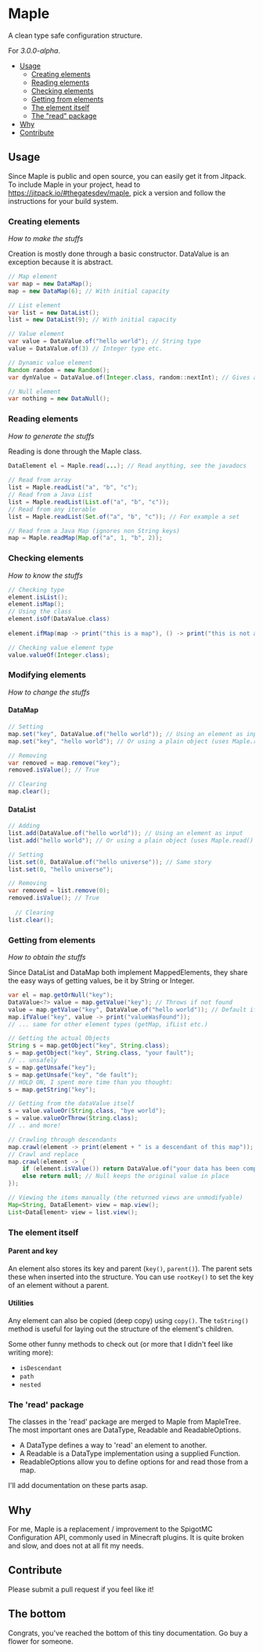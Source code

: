 # Maple

A clean type safe configuration structure.

For *3.0.0-alpha*.

- [Usage](#usage)
  - [Creating elements](#creating-elements)
  - [Reading elements](#reading-elements)
  - [Checking elements](#checking-elements)
  - [Getting from elements](#getting-from-elements)
  - [The element itself](#the-element-itself)
  - [The "read" package](#the-read-package)
- [Why](#why)
- [Contribute](#contribute)

## Usage

Since Maple is public and open source, you can easily get it from Jitpack.
To include Maple in your project, head to https://jitpack.io/#thegatesdev/maple,
pick a version and follow the instructions for your build system.

### Creating elements

*How to make the stuffs*

Creation is mostly done through a basic constructor.
DataValue is an exception because it is abstract.

```java
// Map element
var map = new DataMap();
map = new DataMap(6); // With initial capacity

// List element
var list = new DataList();
list = new DataList(9); // With initial capacity

// Value element
var value = DataValue.of("hello world"); // String type
value = DataValue.of(3) // Integer type etc.

// Dynamic value element
Random random = new Random();
var dynValue = DataValue.of(Integer.class, random::nextInt); // Gives a random integer when accessed

// Null element
var nothing = new DataNull();
```

### Reading elements

*How to generate the stuffs*

Reading is done through the Maple class.

```java
DataElement el = Maple.read(...); // Read anything, see the javadocs
        
// Read from array
list = Maple.readList("a", "b", "c");
// Read from a Java List
list = Maple.readList(List.of("a", "b", "c"));
// Read from any iterable
list = Maple.readList(Set.of("a", "b", "c")); // For example a set

// Read from a Java Map (ignores non String keys)
map = Maple.readMap(Map.of("a", 1, "b", 2));
```

### Checking elements

*How to know the stuffs*

```java
// Checking type
element.isList();
element.isMap();
// Using the class        
element.isOf(DataValue.class)
        
element.ifMap(map -> print("this is a map"), () -> print("this is not a map"));

// Checking value element type
value.valueOf(Integer.class);
```

### Modifying elements

*How to change the stuffs*

#### DataMap

```java
// Setting
map.set("key", DataValue.of("hello world")); // Using an element as input
map.set("key", "hello world"); // Or using a plain object (uses Maple.read() under the hood)

// Removing
var removed = map.remove("key");
removed.isValue(); // True

// Clearing
map.clear();
```

#### DataList

```java
// Adding
list.add(DataValue.of("hello world")); // Using an element as input
list.add("hello world"); // Or using a plain object (uses Maple.read() under the hood)

// Setting
list.set(0, DataValue.of("hello universe")); // Same story
list.set(0, "hello universe");

// Removing
var removed = list.remove(0);
removed.isValue(); // True
  
  // Clearing
list.clear();
```

### Getting from elements

*How to obtain the stuffs*

Since DataList and DataMap both implement MappedElements,
they share the easy ways of getting values, be it by String or Integer.

```java
var el = map.getOrNull("key");
DataValue<?> value = map.getValue("key"); // Throws if not found
value = map.getValue("key", DataValue.of("hello world")); // Default if not found
map.ifValue("key", value -> print("valueWasFound"));
// ... same for other element types (getMap, ifList etc.)

// Getting the actual Objects
String s = map.getObject("key", String.class);
s = map.getObject("key", String.class, "your fault");
// .. unsafely
s = map.getUnsafe("key");
s = map.getUnsafe("key", "de fault");
// HOLD ON, I spent more time than you thought:
s = map.getString("key");

// Getting from the dataValue itself
s = value.valueOr(String.class, "bye world");
s = value.valueOrThrow(String.class);
// .. and more!

// Crawling through descendants
map.crawl(element -> print(element + " is a descendant of this map"));
// Crawl and replace
map.crawl(element -> {
    if (element.isValue()) return DataValue.of("your data has been compromised");
    else return null; // Null keeps the original value in place
});

// Viewing the items manually (the returned views are unmodifyable)
Map<String, DataElement> view = map.view();
List<DataElement> view = list.view();
```

### The element itself

#### Parent and key

An element also stores its key and parent (`key()`, `parent()`).
The parent sets these when inserted into the structure. 
You can use `rootKey()` to set the key of an element without a parent.

#### Utilities

Any element can also be copied (deep copy) using `copy()`.
The `toString()` method is useful for laying out the structure of the element's children.

Some other funny methods to check out (or more that I didn't feel like writing more):
- `isDescendant`
- `path`
- `nested`

### The 'read' package

The classes in the 'read' package are merged to Maple from MapleTree.
The most important ones are DataType, Readable and ReadableOptions.

- A DataType defines a way to 'read' an element to another.
- A Readable is a DataType implementation using a supplied Function.
- ReadableOptions allow you to define options for and read those from a map.

I'll add documentation on these parts asap.

## Why

For me, Maple is a replacement / improvement to the SpigotMC Configuration API,
commonly used in Minecraft plugins. It is quite broken and slow, and does not at all fit my needs.

## Contribute

Please submit a pull request if you feel like it!

## The bottom

Congrats, you've reached the bottom of this tiny documentation. Go buy a flower for someone.